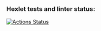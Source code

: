 ### Hexlet tests and linter status:
[![Actions Status](https://github.com/asagafonov/rails-project-66/workflows/hexlet-check/badge.svg)](https://github.com/asagafonov/rails-project-66/actions)